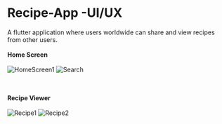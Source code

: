 # Recipe-App -UI/UX

A flutter application where users worldwide can share and view recipes from other users.
<br><br>
**Home Screen** 
<br><br>
![HomeScreen1](https://user-images.githubusercontent.com/59509542/146676257-93ea9f7f-dbe3-464a-907d-6e5e93a81ccb.JPG) ![Search](https://user-images.githubusercontent.com/59509542/146676253-80e85c2c-ce55-4011-9422-097fd75b157d.JPG)

<br><br>
**Recipe Viewer**
<br><br>
![Recipe1](https://user-images.githubusercontent.com/59509542/146676258-999c82e2-5a13-420b-9e64-2e83afa30f83.JPG) ![Recipe2](https://user-images.githubusercontent.com/59509542/146676261-73b2a9d2-b11a-4ad1-be93-ccfecfae6386.JPG)


